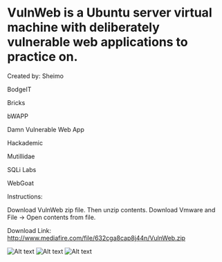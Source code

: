 # VulnWeb is a Ubuntu server virtual machine with deliberately vulnerable web applications to practice on.

Created by: Sheimo

BodgeIT

Bricks

bWAPP

Damn Vulnerable Web App

Hackademic

Mutillidae

SQLi Labs

WebGoat


Instructions:

Download VulnWeb zip file.  Then unzip contents.  Download Vmware and File -> Open contents from file.

Download Link:
http://www.mediafire.com/file/632cga8cap8j44n/VulnWeb.zip

![Alt text](https://image.ibb.co/ivSi95/vulnweb.png "VulnWeb")
![Alt text](https://image.ibb.co/dxbAp5/vulnweb1.png "VulnWeb")
![Alt text](https://image.ibb.co/i2cY95/vulnweb2.png "VulnWeb")
